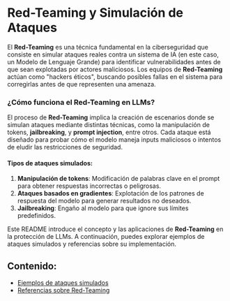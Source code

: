 # Red-Teaming y Simulación de Ataques

El **Red-Teaming** es una técnica fundamental en la ciberseguridad que consiste en simular ataques reales contra un sistema de IA (en este caso, un Modelo de Lenguaje Grande) para identificar vulnerabilidades antes de que sean explotadas por actores maliciosos. Los equipos de **Red-Teaming** actúan como "hackers éticos", buscando posibles fallas en el sistema para corregirlas antes de que representen una amenaza.

### **¿Cómo funciona el Red-Teaming en LLMs?**
El proceso de **Red-Teaming** implica la creación de escenarios donde se simulan ataques mediante distintas técnicas, como la manipulación de tokens, **jailbreaking**, y **prompt injection**, entre otros. Cada ataque está diseñado para probar cómo el modelo maneja inputs maliciosos o intentos de eludir las restricciones de seguridad.

#### **Tipos de ataques simulados**:
1. **Manipulación de tokens**: Modificación de palabras clave en el prompt para obtener respuestas incorrectas o peligrosas.
2. **Ataques basados en gradientes**: Explotación de los patrones de respuesta del modelo para generar resultados no deseados.
3. **Jailbreaking**: Engaño al modelo para que ignore sus límites predefinidos.

Este README introduce el concepto y las aplicaciones de **Red-Teaming** en la protección de LLMs. A continuación, puedes explorar ejemplos de ataques simulados y referencias sobre su implementación.

## Contenido:
- [Ejemplos de ataques simulados](./red-teaming-ejemplos.md)
- [Referencias sobre Red-Teaming](./red-teaming-referencias.md)
